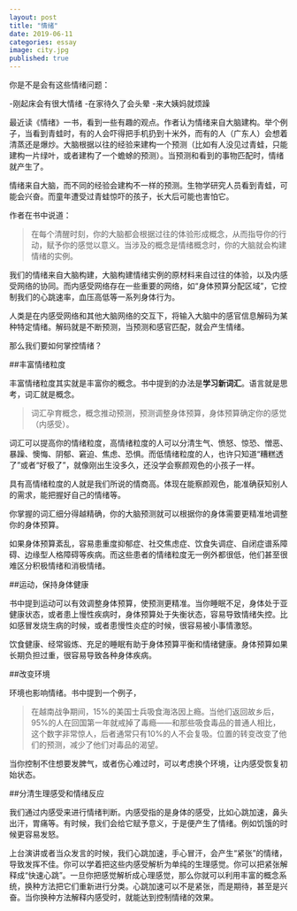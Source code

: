 ```yaml
---
layout: post
title: "情绪"
date: 2019-06-11
categories: essay
image: city.jpg 
published: true
---
```


你是不是会有这些情绪问题：

-刚起床会有很大情绪
-在家待久了会头晕
-来大姨妈就烦躁

最近读《情绪》一书，看到一些有趣的观点。作者认为情绪来自大脑建构。举个例子，当看到青蛙时，有的人会吓得把手机扔到十米外，而有的人（广东人）会想着清蒸还是爆炒。大脑根据以往的经验来建构一个预测（比如有人没见过青蛙，只能建构一片绿叶，或者建构了一个蟾蜍的预测）。当预测和看到的事物匹配时，情绪就产生了。

情绪来自大脑，而不同的经验会建构不一样的预测。生物学研究人员看到青蛙，可能会兴奋。而童年遭受过青蛙惊吓的孩子，长大后可能也害怕它。

作者在书中说道：

>在每个清醒时刻，你的大脑都会根据过往的体验形成概念，从而指导你的行动，赋予你的感觉以意义。当涉及的概念是情绪概念时，你的大脑就会构建情绪的实例。

我们的情绪来自大脑构建，大脑构建情绪实例的原材料来自过往的体验，以及内感受网络的协同。而内感受网络存在一些重要的网络，如“身体预算分配区域”，它控制我们的心跳速率，血压高低等一系列身体行为。

人类是在内感受网络和其他大脑网络的交互下，将输入大脑中的感官信息解码为某种特定情绪。解码就是不断预测，当预测和感官匹配，就会产生情绪。

那么我们要如何掌控情绪？

##丰富情绪粒度

丰富情绪粒度其实就是丰富你的概念。书中提到的办法是**学习新词汇**。语言就是思考，词汇就是概念。

>词汇孕育概念，概念推动预测，预测调整身体预算，身体预算确定你的感觉（内感受）。

词汇可以提高你的情绪粒度，高情绪粒度的人可以分清生气、愤怒、惊恐、憎恶、暴躁、懊悔、阴郁、窘迫、焦虑、恐惧。而低情绪粒度的人，也许只知道“糟糕透了”或者“好极了”，就像刚出生没多久，还没学会察颜观色的小孩子一样。

具有高情绪粒度的人就是我们所说的情商高。体现在能察颜观色，能准确获知别人的需求，能把握好自己的情绪等。

你掌握的词汇细分得越精确，你的大脑预测就可以根据你的身体需要更精准地调整你的身体预算。

如果身体预算紊乱，容易患重度抑郁症、社交焦虑症、饮食失调症、自闭症谱系障碍、边缘型人格障碍等疾病。而这些患者的情绪粒度无一例外都很低，他们甚至很难区分积极情绪和消极情绪。

##运动，保持身体健康

书中提到运动可以有效调整身体预算，使预测更精准。当你睡眠不足，身体处于亚健康状态，或者患上慢性疾病时，身体预算处于失衡状态，容易导致情绪失控。比如感冒发烧生病的时候，或者患慢性炎症的时候，很容易被小事情激怒。

饮食健康、经常锻炼、充足的睡眠有助于身体预算平衡和情绪健康。身体预算如果长期负担过重，很容易导致各种身体疾病。


##改变环境

环境也影响情绪。书中提到一个例子，

>在越南战争期间，15%的美国士兵吸食海洛因上瘾。当他们返回故乡后，95%的人在回国第一年就戒掉了毒瘾——和那些吸食毒品的普通人相比，这个数字非常惊人，后者通常只有10%的人不会复吸。位置的转变改变了他们的预测，减少了他们对毒品的渴望。

当你控制不住想要发脾气，或者伤心难过时，可以考虑换个环境，让内感受恢复初始状态。

##分清生理感受和情绪反应

我们通过内感受来进行情绪判断。内感受指的是身体的感受，比如心跳加速，鼻头出汗，胃痛等。有时候，我们会给它赋予意义，于是便产生了情绪。例如饥饿的时候更容易发怒。

上台演讲或者当众发言的时候，我们心跳加速，手心冒汗，会产生“紧张”的情绪，导致发挥不佳。你可以学着把这些内感受解析为单纯的生理感觉。你可以把紧张解释成“快速心跳”。一旦你把感觉解析成心理感觉，那么你就可以利用丰富的概念系统，换种方法把它们重新进行分类。心跳加速可以不是紧张，而是期待，甚至是兴奋。当你换种方法解释内感受时，就能达到控制情绪的效果。